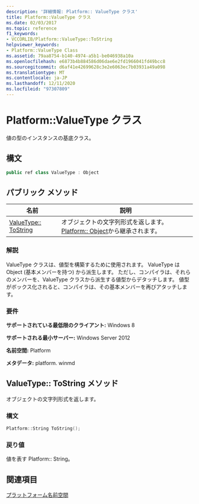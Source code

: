 ```yaml
---
description: '詳細情報: Platform:: ValueType クラス'
title: Platform::ValueType クラス
ms.date: 02/03/2017
ms.topic: reference
f1_keywords:
- VCCORLIB/Platform::ValueType::ToString
helpviewer_keywords:
- Platform::ValueType Class
ms.assetid: 79aa8754-b140-4974-a5b1-be046938a10a
ms.openlocfilehash: e6873b4b884586d06dae6e2fd1966041fd49bcc8
ms.sourcegitcommit: d6af41e42699628c3e2e6063ec7b03931a49a098
ms.translationtype: MT
ms.contentlocale: ja-JP
ms.lasthandoff: 12/11/2020
ms.locfileid: "97307809"
---
```

# <a name="platformvaluetype-class"></a>Platform::ValueType クラス

値の型のインスタンスの基底クラス。

## <a name="syntax"></a>構文

```cpp
public ref class ValueType : Object
```

## <a name="public-methods"></a>パブリック メソッド

| 名前 | 説明 |
|--|--|
| [ValueType:: ToString](#tostring) | オブジェクトの文字列形式を返します。 [Platform:: Object](../cppcx/platform-object-class.md)から継承されます。 |

### <a name="remarks"></a>解説

ValueType クラスは、値型を構築するために使用されます。 ValueType は Object (基本メンバーを持つ) から派生します。 ただし、コンパイラは、それらのメンバーを、ValueType クラスから派生する値型からデタッチします。 値型がボックス化されると、コンパイラは、その基本メンバーを再びアタッチします。

### <a name="requirements"></a>要件

**サポートされている最低限のクライアント:** Windows 8

**サポートされる最小サーバー:** Windows Server 2012

**名前空間:** Platform

**メタデータ:** platform. winmd

## <a name="valuetypetostring-method"></a><a name="tostring"></a> ValueType:: ToString メソッド

オブジェクトの文字列形式を返します。

### <a name="syntax"></a>構文

```cpp
Platform::String ToString();
```

### <a name="return-value"></a>戻り値

値を表す Platform:: String。

## <a name="see-also"></a>関連項目

[プラットフォーム名前空間](../cppcx/platform-namespace-c-cx.md)
